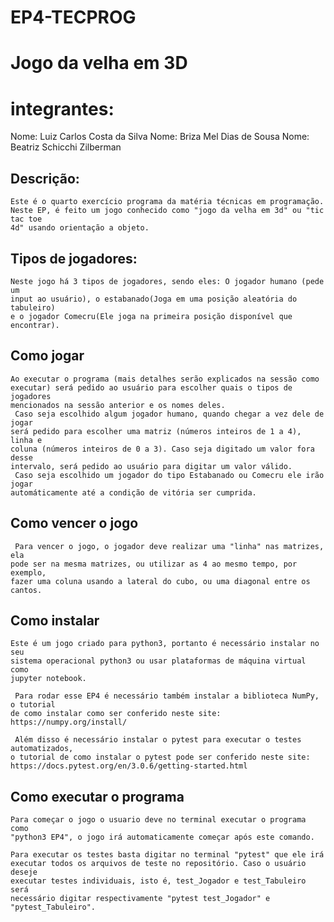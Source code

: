 # EP4-TECPROG
# Jogo da velha em 3D


# integrantes:

Nome: Luiz Carlos Costa da Silva
Nome: Briza Mel Dias de Sousa
Nome: Beatriz Schicchi Zilberman

## Descrição:

    Este é o quarto exercício programa da matéria técnicas em programação.
    Neste EP, é feito um jogo conhecido como "jogo da velha em 3d" ou "tic tac toe
    4d" usando orientação a objeto.

## Tipos de jogadores:

    Neste jogo há 3 tipos de jogadores, sendo eles: O jogador humano (pede um 
    input ao usuário), o estabanado(Joga em uma posição aleatória do tabuleiro)
    e o jogador Comecru(Ele joga na primeira posição disponível que encontrar).

## Como jogar

    Ao executar o programa (mais detalhes serão explicados na sessão como
    executar) será pedido ao usuário para escolher quais o tipos de jogadores
    mencionados na sessão anterior e os nomes deles.
     Caso seja escolhido algum jogador humano, quando chegar a vez dele de jogar
    será pedido para escolher uma matriz (números inteiros de 1 a 4), linha e 
    coluna (números inteiros de 0 a 3). Caso seja digitado um valor fora desse
    intervalo, será pedido ao usuário para digitar um valor válido.
     Caso seja escolhido um jogador do tipo Estabanado ou Comecru ele irão jogar
    automáticamente até a condição de vitória ser cumprida. 

## Como vencer o jogo

     Para vencer o jogo, o jogador deve realizar uma "linha" nas matrizes, ela
    pode ser na mesma matrizes, ou utilizar as 4 ao mesmo tempo, por exemplo, 
    fazer uma coluna usando a lateral do cubo, ou uma diagonal entre os cantos.

## Como instalar

    Este é um jogo criado para python3, portanto é necessário instalar no seu 
    sistema operacional python3 ou usar plataformas de máquina virtual como
    jupyter notebook.

     Para rodar esse EP4 é necessário também instalar a biblioteca NumPy, o tutorial 
    de como instalar como ser conferido neste site: 
    https://numpy.org/install/

     Além disso é necessário instalar o pytest para executar o testes automatizados, 
    o tutorial de como instalar o pytest pode ser conferido neste site:
    https://docs.pytest.org/en/3.0.6/getting-started.html

## Como executar o programa

    Para começar o jogo o usuario deve no terminal executar o programa como
    "python3 EP4", o jogo irá automaticamente começar após este comando.
    
    Para executar os testes basta digitar no terminal "pytest" que ele irá
    executar todos os arquivos de teste no repositório. Caso o usuário deseje
    executar testes individuais, isto é, test_Jogador e test_Tabuleiro será
    necessário digitar respectivamente "pytest test_Jogador" e "pytest_Tabuleiro".

